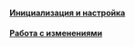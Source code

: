 #### [Инициализация и настройка](initialization/initialization.md)
#### [Работа с изменениями](working-with-changes/working-with-changes.md)
